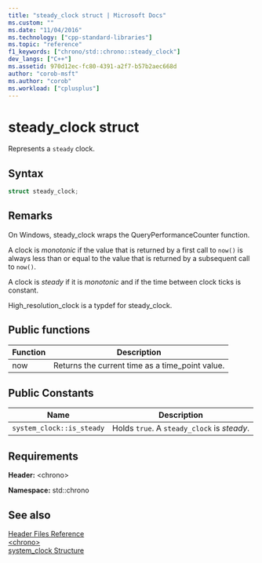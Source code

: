 ```yaml
---
title: "steady_clock struct | Microsoft Docs"
ms.custom: ""
ms.date: "11/04/2016"
ms.technology: ["cpp-standard-libraries"]
ms.topic: "reference"
f1_keywords: ["chrono/std::chrono::steady_clock"]
dev_langs: ["C++"]
ms.assetid: 970d12ec-fc80-4391-a2f7-b57b2aec668d
author: "corob-msft"
ms.author: "corob"
ms.workload: ["cplusplus"]
---
```

# steady_clock struct

Represents a `steady` clock.

## Syntax

```cpp
struct steady_clock;
```

## Remarks

On Windows, steady_clock wraps the QueryPerformanceCounter function.

A clock is *monotonic* if the value that is returned by a first call to `now()` is always less than or equal to the value that is returned by a subsequent call to `now()`.

A clock is *steady* if it is *monotonic* and if the time between clock ticks is constant.

High_resolution_clock is a typdef for steady_clock.

## Public functions

|Function|Description|
|--------------|-----------------|
|now|Returns the current time as a time_point value.|

## Public Constants

|Name|Description|
|----------|-----------------|
|`system_clock::is_steady`|Holds `true`. A `steady_clock` is *steady*.|

## Requirements

**Header:** \<chrono>

**Namespace:** std::chrono

## See also

[Header Files Reference](../standard-library/cpp-standard-library-header-files.md)<br/>
[\<chrono>](../standard-library/chrono.md)<br/>
[system_clock Structure](../standard-library/system-clock-structure.md)<br/>

